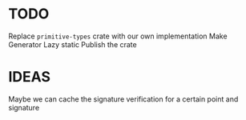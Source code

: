 # TODO
Replace `primitive-types` crate with our own implementation
Make Generator Lazy static
Publish the crate

# IDEAS
Maybe we can cache the signature verification for a certain point and signature
